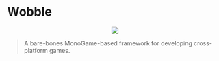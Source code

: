 # Wobble

<p align="center"> 
  <img src="https://eggplants.org/hwvegw.png">
</p>

>A bare-bones MonoGame-based framework for developing cross-platform games.
